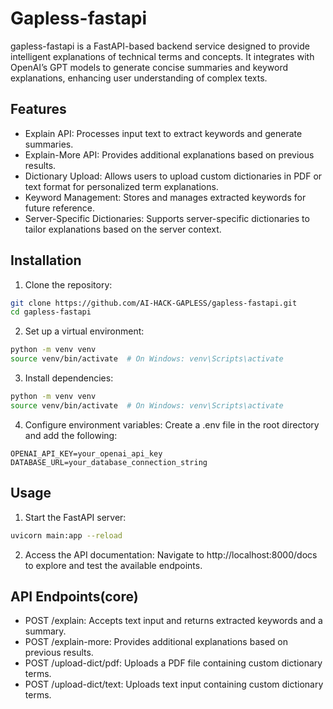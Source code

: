 # Gapless-fastapi

gapless-fastapi is a FastAPI-based backend service designed to provide intelligent explanations of technical terms and concepts. It integrates with OpenAI’s GPT models to generate concise summaries and keyword explanations, enhancing user understanding of complex texts.


## Features
- Explain API: Processes input text to extract keywords and generate summaries.
- Explain-More API: Provides additional explanations based on previous results.
- Dictionary Upload: Allows users to upload custom dictionaries in PDF or text format for personalized term explanations.
- Keyword Management: Stores and manages extracted keywords for future reference.
- Server-Specific Dictionaries: Supports server-specific dictionaries to tailor explanations based on the server context.

## Installation
1. Clone the repository:
```bash
git clone https://github.com/AI-HACK-GAPLESS/gapless-fastapi.git
cd gapless-fastapi
```
2. Set up a virtual environment:
```bash
python -m venv venv
source venv/bin/activate  # On Windows: venv\Scripts\activate
```
3. Install dependencies:
```bash
python -m venv venv
source venv/bin/activate  # On Windows: venv\Scripts\activate
```
4.	Configure environment variables:
Create a .env file in the root directory and add the following:
```env
OPENAI_API_KEY=your_openai_api_key
DATABASE_URL=your_database_connection_string
```
## Usage
1. Start the FastAPI server:
```bash
uvicorn main:app --reload
```
2. Access the API documentation:
Navigate to http://localhost:8000/docs to explore and test the available endpoints.

## API Endpoints(core)
- POST /explain: Accepts text input and returns extracted keywords and a summary.
- POST /explain-more: Provides additional explanations based on previous results.
- POST /upload-dict/pdf: Uploads a PDF file containing custom dictionary terms.
- POST /upload-dict/text: Uploads text input containing custom dictionary terms.



   
